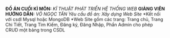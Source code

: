 **ĐỒ ÁN CUỐI KÌ MÔN:** *KĨ THUẬT PHÁT TRIỂN HỆ THỐNG WEB*
**GIẢNG VIÊN HƯỚNG DẪN:** *VÕ NGỌC TÂN*
*Yêu cầu đồ án: Xây dựng Web Site*
*Kết nối với csdl Mysql hoặc MongoDB
*Web Site gồm các trang: Trang chủ, Trang Chi Tiết, Trang Tìm Kiếm, Đăng ký, Đăng Nhập, Phần Admin cho phép CRUD một bảng trong CSDL